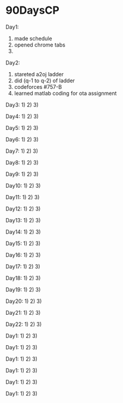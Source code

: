 # 90DaysCP

Day1:
1) made schedule
2) opened chrome tabs 
3)

Day2:
1) stareted a2oj ladder
2) did (q-1 to q-2) of ladder
3) codeforces #757-B
4) learned matlab coding for ota assignment

Day3:
1)
2)
3)

Day4:
1)
2)
3)

Day5:
1)
2)
3)

Day6:
1)
2)
3)

Day7:
1)
2)
3)

Day8:
1)
2)
3)

Day9:
1)
2)
3)

Day10:
1)
2)
3)

Day11:
1)
2)
3)

Day12:
1)
2)
3)

Day13:
1)
2)
3)

Day14:
1)
2)
3)

Day15:
1)
2)
3)

Day16:
1)
2)
3)

Day17:
1)
2)
3)

Day18:
1)
2)
3)

Day19:
1)
2)
3)

Day20:
1)
2)
3)

Day21:
1)
2)
3)

Day22:
1)
2)
3)

Day1:
1)
2)
3)

Day1:
1)
2)
3)


Day1:
1)
2)
3)

Day1:
1)
2)
3)

Day1:
1)
2)
3)

Day1:
1)
2)
3)
